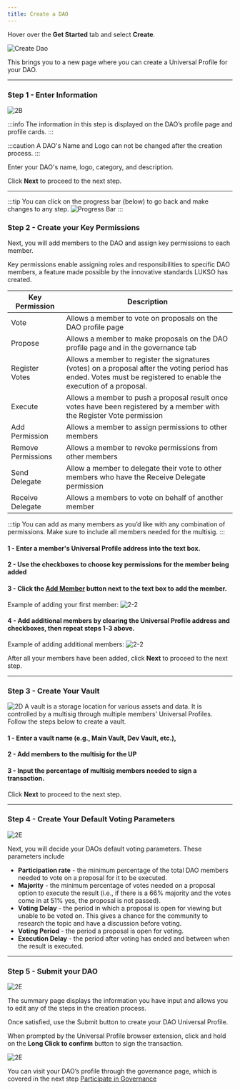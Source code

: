 ```yaml
---
title: Create a DAO
---
```










Hover over the **Get Started** tab and select **Create**.

![Create Dao](./img/2-1_create.png)


This brings you to a new page where you can create a Universal Profile for your DAO.


---

### Step 1 - Enter Information
![2B](./img/2-2_create_dao.png)



:::info
The information in this step is displayed on the DAO’s profile page and profile cards.
:::

:::caution
A DAO's Name and Logo can not be changed after the creation process.
:::



Enter your DAO's name, logo, category, and description. 

Click **Next** to proceed to the next step.

---
:::tip
You can click on the progress bar (below) to go back and make changes to any step.
![Progress Bar](./img/2-2_bar.png)
:::

### Step 2 - Create your Key Permissions

Next, you will add members to the DAO and assign key permissions to each member.

Key permissions enable assigning roles and responsibilities to specific DAO members, a feature made possible by the innovative standards LUKSO has created.

Key Permission  |Description  |
|---------|---------|
|Vote | Allows a member to vote on proposals on the DAO profile page     |
|Propose | Allows a member to make proposals on the DAO profile page and in the governance tab       |
|Register Votes | Allows a member to register the signatures (votes) on a proposal after the voting period has ended. Votes must be registered to enable the execution of a proposal.    |
|Execute | Allows a member to push a proposal result once votes have been registered by a member with the Register Vote permission|
|Add Permission | Allows a member to assign permissions to other members         |
|Remove Permissions | Allows a member to revoke permissions from other members         |
|Send Delegate | Allow a member to delegate their vote to other members who have the Receive Delegate permission         |
|Receive Delegate   |Allows a members to vote on behalf of another member         |

:::tip
You can add as many members as you’d like with any combination of permissions. Make sure to include all members needed for the multisig. 
:::

#### 1 - Enter a member's Universal Profile address into the text box. 
#### 2 - Use the checkboxes to choose key permissions for the member being added
#### 3 - Click the <u>Add Member</u> button next to the text box to add the member.

Example of adding your first member:
![2-2](./img/2-2_member1.gif)

#### 4 - Add additional members by clearing the Universal Profile address and checkboxes, then repeat steps 1-3 above.

Example of adding additional members:
![2-2](./img/2-2_member2.gif)

After all your members have been added, click **Next** to proceed to the next step.

---

### Step 3 - Create Your Vault
![2D](./img/2-3_valut.png)
A vault is a storage location for various assets and data. It is controlled by a multisig through multiple members' Universal Profiles. Follow the steps below to create a vault.

#### 1 - Enter a vault name (e.g., Main Vault, Dev Vault, etc.), 
#### 2 - Add members to the multisig for the UP
#### 3 - Input the percentage of multisig members needed to sign a transaction. 

Click **Next** to proceed to the next step.

---

### Step 4 - Create Your Default Voting Parameters
![2E](./img/2-4_parameters.png)

Next, you will decide your DAOs default voting parameters. These parameters include

- **Participation rate** - the minimum percentage of the total DAO members needed to vote on a proposal for it to be executed.
- **Majority** - the minimum percentage of votes needed on a proposal option to execute the result (i.e., if there is a 66% majority and the votes come in at 51% yes, the proposal is not passed).
- **Voting Delay** - the period in which a proposal is open for viewing but unable to be voted on. This gives a chance for the community to research the topic and have a discussion before voting.
- **Voting Period** - the period a proposal is open for voting.
- **Execution Delay** - the period after voting has ended and between when the result is executed. 

---

### Step 5 - Submit your DAO
![2E](./img/2-5_summary.png)

The summary page displays the information you have input and allows you to edit any of the steps in the creation process. 

Once satisfied, use the Submit button to create your DAO Universal Profile.

When prompted by the Universal Profile browser extension, click and hold on the **Long Click to confirm** button to sign the transaction.

<div style={{textAlign: 'center'}}>

![2E](./img/2-6_submit.png)

</div>

You can visit your DAO’s profile through the governance page, which is covered in the next step [Participate in Governance](step-03.md)

